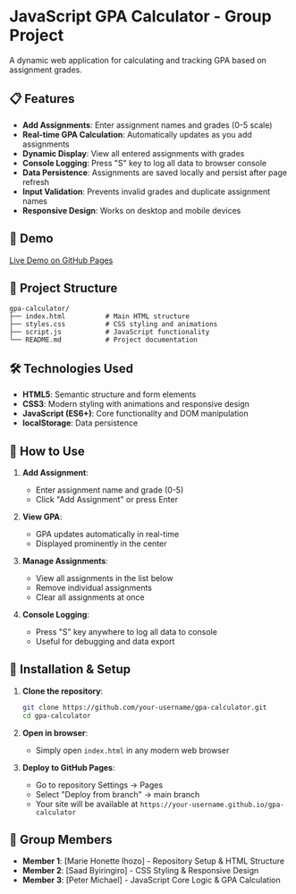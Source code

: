 # JavaScript GPA Calculator - Group Project

A dynamic web application for calculating and tracking GPA based on assignment grades.

## 📋 Features

- **Add Assignments**: Enter assignment names and grades (0-5 scale)
- **Real-time GPA Calculation**: Automatically updates as you add assignments
- **Dynamic Display**: View all entered assignments with grades
- **Console Logging**: Press "S" key to log all data to browser console
- **Data Persistence**: Assignments are saved locally and persist after page refresh
- **Input Validation**: Prevents invalid grades and duplicate assignment names
- **Responsive Design**: Works on desktop and mobile devices

## 🚀 Demo

[Live Demo on GitHub Pages](https://IH-honnette.github.io/alu-gpa-calculator)

## 📁 Project Structure

```
gpa-calculator/
├── index.html          # Main HTML structure
├── styles.css          # CSS styling and animations
├── script.js           # JavaScript functionality
└── README.md           # Project documentation
```

## 🛠️ Technologies Used

- **HTML5**: Semantic structure and form elements
- **CSS3**: Modern styling with animations and responsive design
- **JavaScript (ES6+)**: Core functionality and DOM manipulation
- **localStorage**: Data persistence

## 📖 How to Use

1. **Add Assignment**: 
   - Enter assignment name and grade (0-5)
   - Click "Add Assignment" or press Enter

2. **View GPA**: 
   - GPA updates automatically in real-time
   - Displayed prominently in the center

3. **Manage Assignments**:
   - View all assignments in the list below
   - Remove individual assignments
   - Clear all assignments at once

4. **Console Logging**:
   - Press "S" key anywhere to log all data to console
   - Useful for debugging and data export

## 🔧 Installation & Setup

1. **Clone the repository**:
   ```bash
   git clone https://github.com/your-username/gpa-calculator.git
   cd gpa-calculator
   ```

2. **Open in browser**:
   - Simply open `index.html` in any modern web browser

3. **Deploy to GitHub Pages**:
   - Go to repository Settings → Pages
   - Select "Deploy from branch" → main branch
   - Your site will be available at `https://your-username.github.io/gpa-calculator`

## 👥 Group Members

- **Member 1**: [Marie Honette Ihozo] - Repository Setup & HTML Structure
- **Member 2**: [Saad Byiringiro] - CSS Styling & Responsive Design  
- **Member 3**: [Peter Michael] - JavaScript Core Logic & GPA Calculation